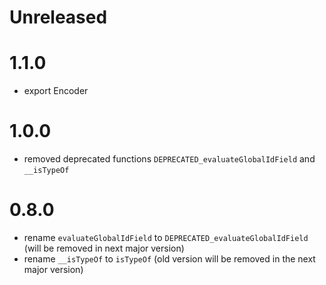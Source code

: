 # Unreleased

# 1.1.0

- export Encoder

# 1.0.0

- removed deprecated functions `DEPRECATED_evaluateGlobalIdField` and `__isTypeOf`

# 0.8.0

- rename `evaluateGlobalIdField` to `DEPRECATED_evaluateGlobalIdField` (will be removed in next major version)
- rename `__isTypeOf` to `isTypeOf` (old version will be removed in the next major version)
